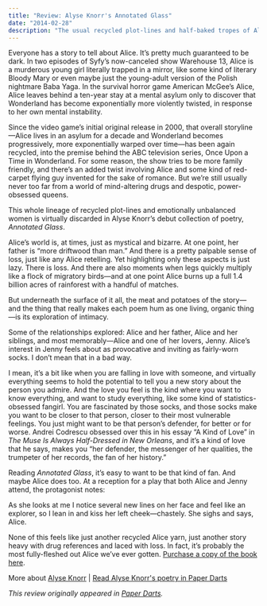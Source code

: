 ```yaml
---
title: "Review: Alyse Knorr's Annotated Glass"
date: "2014-02-28"
description: "The usual recycled plot-lines and half-baked tropes of Alice and Wonderland are masterfully upended in a debut collection of new poetry."
---
```


Everyone has a story to tell about Alice. It’s pretty much guaranteed to be dark. In two episodes of Syfy’s now-canceled show Warehouse 13, Alice is a murderous young girl literally trapped in a mirror, like some kind of literary Bloody Mary or even maybe just the young-adult version of the Polish nightmare Baba Yaga. In the survival horror game American McGee’s Alice, Alice leaves behind a ten-year stay at a mental asylum only to discover that Wonderland has become exponentially more violently twisted, in response to her own mental instability.

Since the video game’s initial original release in 2000, that overall storyline—Alice lives in an asylum for a decade and Wonderland becomes progressively, more exponentially warped over time—has been again recycled, into the premise behind the ABC television series, Once Upon a Time in Wonderland. For some reason, the show tries to be more family friendly, and there’s an added twist involving Alice and some kind of red-carpet flying guy invented for the sake of romance. But we’re still usually never too far from a world of mind-altering drugs and despotic, power-obsessed queens.

This whole lineage of recycled plot-lines and emotionally unbalanced women is virtually discarded in Alyse Knorr’s debut collection of poetry, _Annotated Glass_.

Alice’s world is, at times, just as mystical and bizarre. At one point, her father is “more driftwood than man.” And there is a pretty palpable sense of loss, just like any Alice retelling. Yet highlighting only these aspects is just lazy. There is loss. And there are also moments when legs quickly multiply like a flock of migratory birds—and at one point Alice burns up a full 1.4 billion acres of rainforest with a handful of matches.

But underneath the surface of it all, the meat and potatoes of the story—and the thing that really makes each poem hum as one living, organic thing—is its exploration of intimacy.

Some of the relationships explored: Alice and her father, Alice and her siblings, and most memorably—Alice and one of her lovers, Jenny. Alice’s interest in Jenny feels about as provocative and inviting as fairly-worn socks. I don’t mean that in a bad way.

I mean, it’s a bit like when you are falling in love with someone, and virtually everything seems to hold the potential to tell you a new story about the person you admire. And the love you feel is the kind where you want to know everything, and want to study everything, like some kind of statistics-obsessed fangirl. You are fascinated by those socks, and those socks make you want to be closer to that person, closer to their most vulnerable feelings. You just might want to be that person’s defender, for better or for worse. Andrei Codrescu obsessed over this in his essay “A Kind of Love” in _The Muse Is Always Half-Dressed in New Orleans_, and it’s a kind of love that he says, makes you “her defender, the messenger of her qualities, the trumpeter of her records, the fan of her history.”

Reading _Annotated Glass_, it’s easy to want to be that kind of fan. And maybe Alice does too. At a reception for a play that both Alice and Jenny attend, the protagonist notes:

As she looks at me I notice several new lines on her face and feel like
an explorer, so I lean in and kiss her left cheek—chastely. She sighs
and says, Alice.

None of this feels like just another recycled Alice yarn, just another story heavy with drug references and laced with loss. In fact, it’s probably the most fully-fleshed out Alice we’ve ever gotten. [Purchase a copy of the book here](http://furniturepressbooks.com/books/knorrannotated/).

More about [Alyse Knorr](http://paperdartsmagazine.com/contributors/2012/11/7/alyse-knorr.html) | [Read Alyse Knorr's poetry in Paper Darts](http://paperdartsmagazine.com/literary-magazine/poetry-alyse-knorr.html)

_This review originally appeared in [Paper Darts](http://paperdartsmagazine.com/blog/2014/2/28/alyse-knorrs-annotated-glass-get-intimate-with-alice-in-wond.html)._
